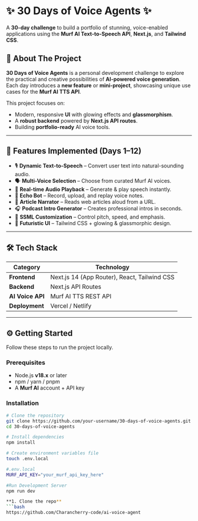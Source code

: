 # ✨ 30 Days of Voice Agents ✨

A **30-day challenge** to build a portfolio of stunning, voice-enabled applications using the **Murf AI Text-to-Speech API**, **Next.js**, and **Tailwind CSS**.


## 📖 About The Project

**30 Days of Voice Agents** is a personal development challenge to explore the practical and creative possibilities of **AI-powered voice generation**.  
Each day introduces a **new feature** or **mini-project**, showcasing unique use cases for the **Murf AI TTS API**.

This project focuses on:
- Modern, responsive **UI** with glowing effects and **glassmorphism**.
- A **robust backend** powered by **Next.js API routes**.
- Building **portfolio-ready** AI voice tools.

---

## 🌟 Features Implemented (Days 1–12)

- 🎙️ **Dynamic Text-to-Speech** – Convert user text into natural-sounding audio.  
- 🗣️ **Multi-Voice Selection** – Choose from curated Murf AI voices.  
- 🔄 **Real-time Audio Playback** – Generate & play speech instantly.  
- 🎤 **Echo Bot** – Record, upload, and replay voice notes.  
- 📜 **Article Narrator** – Reads web articles aloud from a URL.  
- 🎧 **Podcast Intro Generator** – Creates professional intros in seconds.  
- 🎨 **SSML Customization** – Control pitch, speed, and emphasis.  
- 💎 **Futuristic UI** – Tailwind CSS + glowing & glassmorphic design.  

---

## 🛠️ Tech Stack

| Category       | Technology |
|----------------|------------|
| **Frontend**   | Next.js 14 (App Router), React, Tailwind CSS |
| **Backend**    | Next.js API Routes |
| **AI Voice API** | Murf AI TTS REST API |
| **Deployment** | Vercel / Netlify |

---

## ⚙️ Getting Started

Follow these steps to run the project locally.

### **Prerequisites**
- Node.js **v18.x** or later  
- npm / yarn / pnpm  
- A **Murf AI** account + API key  

### **Installation**
```bash
# Clone the repository
git clone https://github.com/your-username/30-days-of-voice-agents.git
cd 30-days-of-voice-agents

# Install dependencies
npm install

# Create environment variables file
touch .env.local

#.env.local
MURF_API_KEY="your_murf_api_key_here"

#Run Development Server
npm run dev

**1. Clone the repo**
```bash
https://github.com/Charancherry-code/ai-voice-agent

